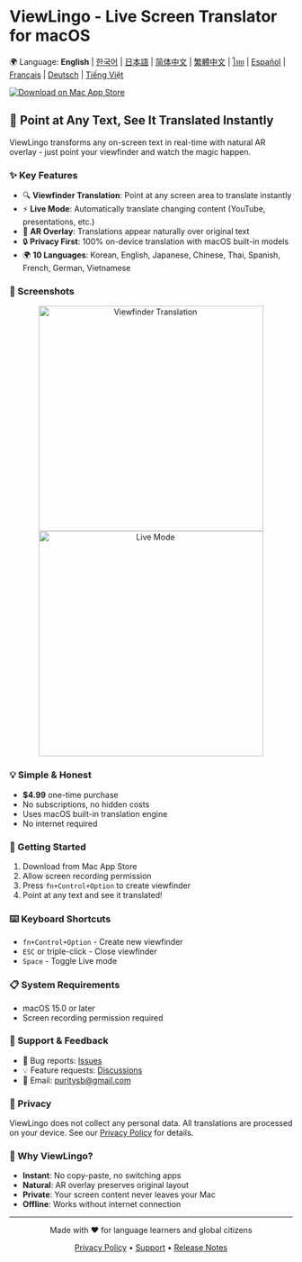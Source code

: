 # ViewLingo - Live Screen Translator for macOS

🌍 Language: **English** | [한국어](docs/README-ko.md) | [日本語](docs/README-ja.md) | [简体中文](docs/README-zh-Hans.md) | [繁體中文](docs/README-zh-Hant.md) | [ไทย](docs/README-th.md) | [Español](docs/README-es.md) | [Français](docs/README-fr.md) | [Deutsch](docs/README-de.md) | [Tiếng Việt](docs/README-vi.md)

[![Download on Mac App Store](https://developer.apple.com/app-store/marketing/guidelines/images/badge-download-on-the-mac-app-store.svg)](https://apps.apple.com/app/viewlingo)

## 🎯 Point at Any Text, See It Translated Instantly

ViewLingo transforms any on-screen text in real-time with natural AR overlay - just point your viewfinder and watch the magic happen.

### ✨ Key Features
- 🔍 **Viewfinder Translation**: Point at any screen area to translate instantly
- ⚡ **Live Mode**: Automatically translate changing content (YouTube, presentations, etc.)
- 🎨 **AR Overlay**: Translations appear naturally over original text
- 🔒 **Privacy First**: 100% on-device translation with macOS built-in models
- 🌍 **10 Languages**: Korean, English, Japanese, Chinese, Thai, Spanish, French, German, Vietnamese

### 📸 Screenshots

<p align="center">
  <img src="docs/images/viewfinder-demo.png" width="400" alt="Viewfinder Translation">
  <img src="docs/images/live-mode.png" width="400" alt="Live Mode">
</p>

### 💡 Simple & Honest
- **$4.99** one-time purchase
- No subscriptions, no hidden costs
- Uses macOS built-in translation engine
- No internet required

### 🚀 Getting Started
1. Download from Mac App Store
2. Allow screen recording permission
3. Press `fn+Control+Option` to create viewfinder
4. Point at any text and see it translated!

### ⌨️ Keyboard Shortcuts
- `fn+Control+Option` - Create new viewfinder
- `ESC` or triple-click - Close viewfinder
- `Space` - Toggle Live mode

### 📋 System Requirements
- macOS 15.0 or later
- Screen recording permission required

### 📮 Support & Feedback
- 🐛 Bug reports: [Issues](https://github.com/puritysb/ViewLingo/issues)
- 💡 Feature requests: [Discussions](https://github.com/puritysb/ViewLingo/discussions)
- 📧 Email: puritysb@gmail.com

### 🔐 Privacy
ViewLingo does not collect any personal data. All translations are processed on your device. See our [Privacy Policy](PRIVACY.md) for details.

### 🌟 Why ViewLingo?
- **Instant**: No copy-paste, no switching apps
- **Natural**: AR overlay preserves original layout
- **Private**: Your screen content never leaves your Mac
- **Offline**: Works without internet connection

---

<p align="center">
Made with ❤️ for language learners and global citizens
</p>

<p align="center">
  <a href="PRIVACY.md">Privacy Policy</a> •
  <a href="SUPPORT.md">Support</a> •
  <a href="https://github.com/puritysb/ViewLingo/releases">Release Notes</a>
</p>
